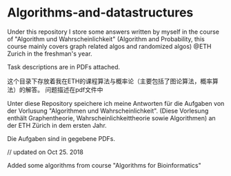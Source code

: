 # Algorithms-and-datastructures

Under this repository I store some answers written by myself in the course of "Algorithm und Wahrscheinlichkeit" (Algorithm and Probability, this course mainly covers graph related algos and randomized algos) @ETH Zurich in the freshman's year. 

Task descriptions are in PDFs attached.

这个目录下存放着我在ETH的课程算法与概率论（主要包括了图论算法，概率算法）的解答。
问题描述在pdf文件中

Unter diese Repository speichere ich meine Antworten für die Aufgaben von der Vorlusung "Algorithmen und Wahrscheinlichkeit". 
(Diese Vorlesung enthält Graphentheorie, Wahrscheinlichkeittheorie sowie Algorithmen) an der ETH Zürich in dem ersten Jahr.

Die Aufgaben sind in gegebene PDFs.

// updated on Oct 25. 2018

Added some algorithms from course "Algorithms for Bioinformatics"
